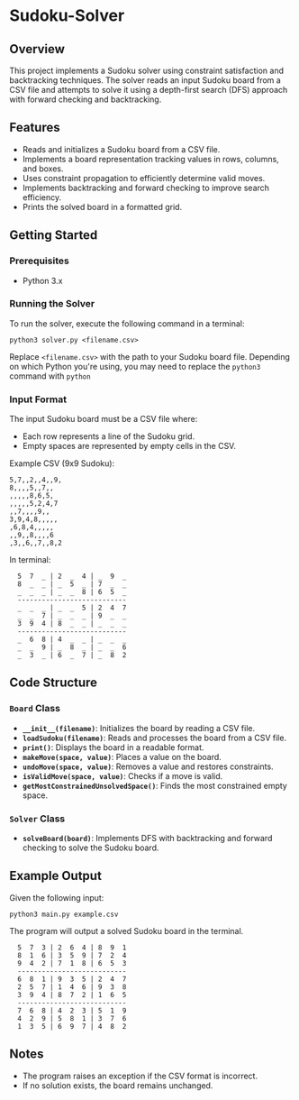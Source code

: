 # Sudoku-Solver

## Overview
This project implements a Sudoku solver using constraint satisfaction and backtracking techniques. The solver reads an input Sudoku board from a CSV file and attempts to solve it using a depth-first search (DFS) approach with forward checking and backtracking.

## Features
- Reads and initializes a Sudoku board from a CSV file.
- Implements a board representation tracking values in rows, columns, and boxes.
- Uses constraint propagation to efficiently determine valid moves.
- Implements backtracking and forward checking to improve search efficiency.
- Prints the solved board in a formatted grid.

## Getting Started

### Prerequisites
- Python 3.x

### Running the Solver
To run the solver, execute the following command in a terminal:

```
python3 solver.py <filename.csv>
```

Replace `<filename.csv>` with the path to your Sudoku board file.
Depending on which Python you're using, you may need to replace the ```python3``` command with ```python ``` 

### Input Format
The input Sudoku board must be a CSV file where:
- Each row represents a line of the Sudoku grid.
- Empty spaces are represented by empty cells in the CSV.

Example CSV (9x9 Sudoku):
```
5,7,,2,,4,,9,
8,,,,5,,7,,
,,,,,8,6,5,
,,,,,5,2,4,7
,,7,,,,9,,
3,9,4,8,,,,,
,6,8,4,,,,,
,,9,,8,,,,6
,3,,6,,7,,8,2
```

In terminal:
```
  5  7  _ | 2  _  4 | _  9  _
  8  _  _ | _  5  _ | 7  _  _
  _  _  _ | _  _  8 | 6  5  _
  ---------------------------
  _  _  _ | _  _  5 | 2  4  7
  _  _  7 | _  _  _ | 9  _  _
  3  9  4 | 8  _  _ | _  _  _
  ---------------------------
  _  6  8 | 4  _  _ | _  _  _
  _  _  9 | _  8  _ | _  _  6
  _  3  _ | 6  _  7 | _  8  2
```

## Code Structure
### `Board` Class
- **`__init__(filename)`**: Initializes the board by reading a CSV file.
- **`loadSudoku(filename)`**: Reads and processes the board from a CSV file.
- **`print()`**: Displays the board in a readable format.
- **`makeMove(space, value)`**: Places a value on the board.
- **`undoMove(space, value)`**: Removes a value and restores constraints.
- **`isValidMove(space, value)`**: Checks if a move is valid.
- **`getMostConstrainedUnsolvedSpace()`**: Finds the most constrained empty space.

### `Solver` Class
- **`solveBoard(board)`**: Implements DFS with backtracking and forward checking to solve the Sudoku board.

## Example Output
Given the following input:
```
python3 main.py example.csv  
```

The program will output a solved Sudoku board in the terminal.
```
  5  7  3 | 2  6  4 | 8  9  1
  8  1  6 | 3  5  9 | 7  2  4
  9  4  2 | 7  1  8 | 6  5  3
  ---------------------------
  6  8  1 | 9  3  5 | 2  4  7
  2  5  7 | 1  4  6 | 9  3  8
  3  9  4 | 8  7  2 | 1  6  5
  ---------------------------
  7  6  8 | 4  2  3 | 5  1  9
  4  2  9 | 5  8  1 | 3  7  6
  1  3  5 | 6  9  7 | 4  8  2
```

## Notes
- The program raises an exception if the CSV format is incorrect.
- If no solution exists, the board remains unchanged.


